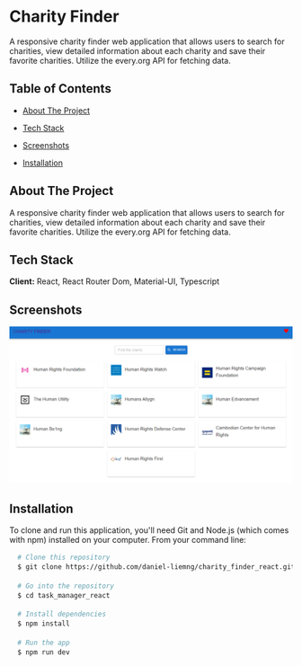 # Charity Finder

A responsive charity finder web application that allows users to search for charities, view detailed information about each charity and save their favorite charities. Utilize the every.org API for fetching data.

## Table of Contents

- [About The Project](#about-the-project)

- [Tech Stack](#tech-stack)

- [Screenshots](#screenshots)

- [Installation](#installation)

## About The Project

A responsive charity finder web application that allows users to search for charities, view detailed information about each charity and save their favorite charities. Utilize the every.org API for fetching data.

## Tech Stack

**Client:** React, React Router Dom, Material-UI, Typescript

## Screenshots

![App Screenshot](https://github.com/daniel-liemng/charity_finder_react/blob/main/screenshot/charity-finder-photo.png)

## Installation

To clone and run this application, you'll need Git and Node.js (which comes with npm) installed on your computer.
From your command line:

```bash
  # Clone this repository
  $ git clone https://github.com/daniel-liemng/charity_finder_react.git

  # Go into the repository
  $ cd task_manager_react

  # Install dependencies
  $ npm install

  # Run the app
  $ npm run dev
```
